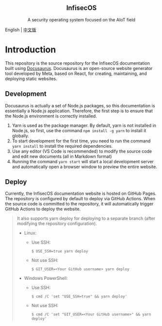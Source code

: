 <!-- <div align="center">

<img src="https://qclic.github.io/images/site/logo.svg" alt="infisecos-logo" width="64">

</div> -->

<h2 align="center">InfisecOS</h1>

<p align="center">A security operating system focused on the AIoT field</p>

<!-- <div align="center">

[![GitHub stars](https://img.shields.io/github/stars/qclic/InfisecOS?logo=github)](https://github.com/qclic/InfisecOS/stargazers)
[![GitHub forks](https://img.shields.io/github/forks/qclic/InfisecOS?logo=github)](https://github.com/qclic/InfisecOS/network)
[![license](https://img.shields.io/github/license/qclic/InfisecOS)](https://github.com/ZCShou/GoGoGo/blob/master/LICENSE)

</div> -->

English | [中文版](README_CN.md)

# Introduction

This repository is the source repository for the InfisecOS documentation built using [Docusaurus](https://docusaurus.io/). Docusaurus is an open-source website generator tool developed by Meta, based on React, for creating, maintaining, and deploying static websites.

## Development

Docusaurus is actually a set of Node.js packages, so this documentation is essentially a Node.js application. Therefore, the first step is to ensure that the Node.js environment is correctly installed.

1. Yarn is used as the package manager. By default, yarn is not installed in Node.js, so first, use the command `npm install -g yarn` to install it globally.
2. To start development for the first time, you need to run the command `yarn install` to install the required dependencies.
3. Use any editor (VS Code is recommended) to modify the source code and edit new documents (all in Markdown format)
4. Running the command `yarn start` will start a local development server and automatically open a browser window to preview the entire website.

## Deploy

Currently, the InfisecOS documentation website is hosted on GitHub Pages. The repository is configured by default to deploy via GitHub Actions. When the source code is committed to the repository, it will automatically trigger GitHub Actions to deploy the website.

> It also supports yarn deploy for deploying to a separate branch (after modifying the repository configuration).
>  - Linux:
>    - Use SSH:
>        ```
>        $ USE_SSH=true yarn deploy
>        ```
> 
>    - Not use SSH:
> 
>        ```
>        $ GIT_USER=<Your GitHub username> yarn deploy
>        ```
>  - Windows PowerShell:
>    - Use SSH:
> 
>        ```
>        $ cmd /C 'set "USE_SSH=true" && yarn deploy'
>        ```
> 
>    - Not use SSH:
> 
>        ```
>        $ cmd /C 'set "GIT_USER=<Your GitHub username>" && yarn deploy'
>        ```
